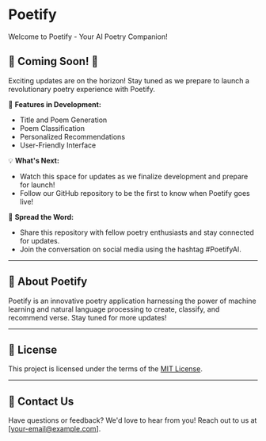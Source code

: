 # Poetify
Welcome to Poetify - Your AI Poetry Companion!

## 🚀 Coming Soon! 🚀

Exciting updates are on the horizon! Stay tuned as we prepare to launch a revolutionary poetry experience with Poetify.

🌟 **Features in Development:**
- Title and Poem Generation
- Poem Classification
- Personalized Recommendations
- User-Friendly Interface

💡 **What's Next:**
- Watch this space for updates as we finalize development and prepare for launch!
- Follow our GitHub repository to be the first to know when Poetify goes live!

📣 **Spread the Word:**
- Share this repository with fellow poetry enthusiasts and stay connected for updates.
- Join the conversation on social media using the hashtag #PoetifyAI.

---

## 📝 About Poetify

Poetify is an innovative poetry application harnessing the power of machine learning and natural language processing to create, classify, and recommend verse. Stay tuned for more updates!

---

## 📄 License

This project is licensed under the terms of the [MIT License](LICENSE).

---

## 📧 Contact Us

Have questions or feedback? We'd love to hear from you! Reach out to us at [your-email@example.com].
